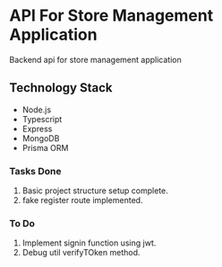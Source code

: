 # API For Store Management Application
Backend api for store management application

## Technology Stack
- Node.js
- Typescript
- Express
- MongoDB
- Prisma ORM


### Tasks Done
1. Basic project structure setup complete.
2. fake register route implemented.


### To Do 
1. Implement signin function using jwt.
2. Debug util verifyTOken method.

